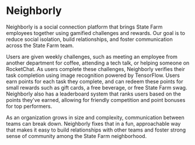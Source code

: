 # Neighborly
Neighborly is a social connection platform that brings State Farm employees together using gamified challenges and rewards. Our goal is to reduce social isolation, build relationships, and foster communication across the State Farm team.

Users are given weekly challenges, such as meeting an employee from another department for coffee, attending a tech talk, or helping someone on RocketChat. As users complete these challenges, Neighborly verifies their task completion using image recognition powered by TensorFlow. Users earn points for each task they complete, and can redeem these points for small rewards such as gift cards, a free beverage, or free State Farm swag. Neighborly also has a leaderboard system that ranks users based on the points they've earned, allowing for friendly competition and point bonuses for top performers.
 
As an organization grows in size and complexity, communication between teams can break down. Neighborly fixes that in a fun, approachable way that makes it easy to build relationships with other teams and foster strong sense of community among the State Farm neighborhood.
